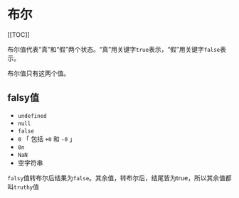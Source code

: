 # 布尔

[[TOC]]

布尔值代表“真”和“假”两个状态。“真”用关键字`true`表示，“假”用关键字`false`表示。

布尔值只有这两个值。



## falsy值

- `undefined`
- `null`
- `false`
- `0` 「 包括 `+0` 和 `-0` 」
- `0n`
- `NaN`
- 空字符串

`falsy`值转布尔后结果为`false`。其余值，转布尔后，结尾皆为true，所以其余值都叫`truthy`值


